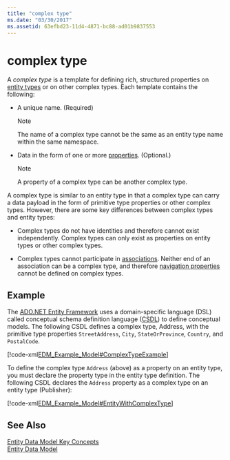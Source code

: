 ```yaml
---
title: "complex type"
ms.date: "03/30/2017"
ms.assetid: 63efbd23-11d4-4871-bc88-ad01b9837553
---
```

# complex type
A *complex type* is a template for defining rich, structured properties on [entity types](../../../../docs/framework/data/adonet/entity-type.md) or on other complex types. Each template contains the following:  
  
- A unique name. (Required)  
  
  > [!NOTE]
  >  The name of a complex type cannot be the same as an entity type name within the same namespace.  
  
- Data in the form of one or more [properties](../../../../docs/framework/data/adonet/property.md). (Optional.)  
  
  > [!NOTE]
  >  A property of a complex type can be another complex type.  
  
 A complex type is similar to an entity type in that a complex type can carry a data payload in the form of primitive type properties or other complex types. However, there are some key differences between complex types and entity types:  
  
- Complex types do not have identities and therefore cannot exist independently. Complex types can only exist as properties on entity types or other complex types.  
  
- Complex types cannot participate in [associations](../../../../docs/framework/data/adonet/association-type.md). Neither end of an association can be a complex type, and therefore [navigation properties](../../../../docs/framework/data/adonet/navigation-property.md) cannot be defined on complex types.  
  
## Example  
 The [ADO.NET Entity Framework](../../../../docs/framework/data/adonet/ef/index.md) uses a domain-specific language (DSL) called conceptual schema definition language ([CSDL](../../../../docs/framework/data/adonet/ef/language-reference/csdl-specification.md)) to define conceptual models. The following CSDL defines a complex type, Address, with the primitive type properties `StreetAddress`, `City`, `StateOrProvince`, `Country`, and `PostalCode`.  
  
 [!code-xml[EDM_Example_Model#ComplexTypeExample](../../../../samples/snippets/xml/VS_Snippets_Data/edm_example_model/xml/books2.edmx#complextypeexample)]  
  
 To define the complex type `Address` (above) as a property on an entity type, you must declare the property type in the entity type definition. The following CSDL declares the `Address` property as a complex type on an entity type (Publisher):  
  
 [!code-xml[EDM_Example_Model#EntityWithComplexType](../../../../samples/snippets/xml/VS_Snippets_Data/edm_example_model/xml/books3.edmx#entitywithcomplextype)]  
  
## See Also  
 [Entity Data Model Key Concepts](../../../../docs/framework/data/adonet/entity-data-model-key-concepts.md)  
 [Entity Data Model](../../../../docs/framework/data/adonet/entity-data-model.md)
